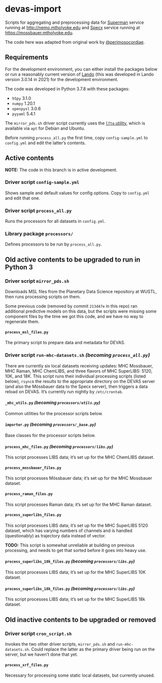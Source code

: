 # devas-import

Scripts for aggregating and preprocessing data for [Superman](https://github.com/all-umass/superman) service running at http://nemo.mtholyoke.edu and [Specx](https://github.com/mtholyoke/specx) service running at https://mossbauer.mtholyoke.edu.

The code here was adapted from original work by [@perimosocordiae](https://github.com/perimosocordiae).


## Requirements

For the development environment, you can either install the packages below or run a reasonably current version of [Lando](https://lando.dev/) (this was developed in Lando version 3.0.14 in 2021) for the development environment.

The code was developed in Python 3.7.8 with these packages:
- `h5py` 3.1.0
- `numpy` 1.20.1
- `openpyxl` 3.0.6
- `pyyaml` 5.4.1

The `mirror_pds.sh` driver script currently uses the [`lftp` utility](https://lftp.yar.ru/), which is available via `apt` for Debian and Ubuntu.

Before running `process_all.py` the first time, copy `config-sample.yml` to `config.yml` and edit the latter’s contents.


## Active contents

**NOTE:** The code in this branch is in active development.

### Driver script `config-sample.yml`

Shows sample and default values for config options. Copy to `config.yml` and edit that one.

### Driver script `process_all.py`

Runs the processors for all datasets in `config.yml`.

### Library package `processors/`

Defines processors to be run by `process_all.py`.


## Old active contents to be upgraded to run in Python 3

### Driver script `mirror_pds.sh`

Downloads MSL files from the Planetary Data Science repository at WUSTL, then runs processing scripts on them.

Some previous code (removed by commit `213d47e` in this repo) ran additional predictive models on this data, but the scripts were missing some component files by the time we got this code, and we have no way to regenerate them.

#### `process_msl_files.py`

The primary script to prepare data and metadata for DEVAS.

### Driver script `run-mhc-datasets.sh` _(becoming `process_all.py`)_

There are currently six local datasets receiving updates: MHC Mossbauer, MHC Raman, MHC ChemLIBS, and three flavors of MHC SuperLIBS: 5120, 10K, and 18K. This script runs their individual processing scripts (listed below), `rsync`s the results to the appropriate directory on the DEVAS server (and also the Mössbauer data to the Specx server), then triggers a data reload on DEVAS. It’s currently run nightly by `/etc/crontab`.

#### `_mhc_utils.py` _(becoming `processors/utils.py`)_

Common utilities for the processor scripts below.

#### `importer.py` _(becoming `processors/_base.py`)_

Base classes for the processor scripts below.

#### `process_mhc_files.py` _(becoming `processors/libs.py`)_

This script processes LIBS data; it’s set up for the MHC ChemLIBS dataset.

#### `process_mossbauer_files.py`

This script processes Mössbauer data; it’s set up for the MHC Mossbauer dataset.

#### `process_raman_files.py`

This script processes Raman data; it’s set up for the MHC Raman dataset.

#### `process_superlibs_files.py`

This script processes LIBS data; it’s set up for the MHC SuperLIBS 5120 dataset, which has varying numbers of channels and is handled (questionably) as trajectory data instead of vector.

**TODO:** This script is somewhat unreliable at building on previous processing, and needs to get that sorted before it goes into heavy use.

#### `process_superlibs_10k_files.py` _(becoming `processors/libs.py`)_

This script processes LIBS data; it’s set up for the MHC SuperLIBS 10K dataset.

#### `process_superlibs_18k_files.py` _(becoming `processors/libs.py`)_

This script processes LIBS data; it’s set up for the MHC SuperLIBS 18k dataset.


## Old inactive contents to be upgraded or removed

### Driver script `cron_script.sh`

Invokes the two other driver scripts, `mirror_pds.sh` and `run-mhc-datasets.sh`. Could replace the latter as the primary driver being run on the server, but we haven’t done that yet.

#### `process_xrf_files.py`

Necessary for processing some static local datasets, but currently unused.
